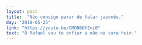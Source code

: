 ```yaml
---
layout: post
title:  "Não consigo parar de falar japonês."
day: "2018-05-25" 
link: "https://youtu.be/GMDN6DfZni0"
text: "Ô Rafael vou te enfiar a mão na cara hein."
---
```

